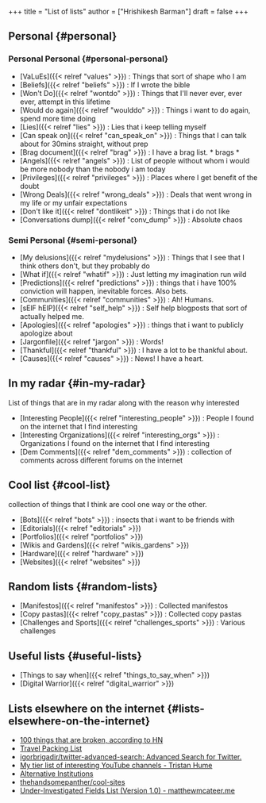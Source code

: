 +++
title = "List of lists"
author = ["Hrishikesh Barman"]
draft = false
+++

## Personal {#personal}


### Personal Personal {#personal-personal}

-   [VaLuEs]({{< relref "values" >}}) : Things that sort of shape who I am
-   [Beliefs]({{< relref "beliefs" >}}) : If I wrote the bible
-   [Won't Do]({{< relref "wontdo" >}}) : Things that I'll never ever, ever ever, attempt in this lifetime
-   [Would do again]({{< relref "woulddo" >}}) : Things i want to do again, spend more time doing
-   [Lies]({{< relref "lies" >}}) : Lies that i keep telling myself
-   [Can speak on]({{< relref "can_speak_on" >}}) : Things that I can talk about for 30mins straight, without prep
-   [Brag document]({{< relref "brag" >}}) : I have a brag list. \* brags \*
-   [Angels]({{< relref "angels" >}}) : List of people without whom i would be more nobody than the nobody i am today
-   [Privileges]({{< relref "privileges" >}}) : Places where I get benefit of the doubt
-   [Wrong Deals]({{< relref "wrong_deals" >}}) : Deals that went wrong in my life or my unfair expectations
-   [Don't like it]({{< relref "dontlikeit" >}}) : Things that i do not like
-   [Conversations dump]({{< relref "conv_dump" >}}) : Absolute chaos


### Semi Personal {#semi-personal}

-   [My delusions]({{< relref "mydelusions" >}}) : Things that I see that I think others don't, but they probably do
-   [What if]({{< relref "whatif" >}}) : Just letting my imagination run wild
-   [Predictions]({{< relref "predictions" >}}) : things that i have 100% conviction will happen, inevitable forces. Also bets.
-   [Communities]({{< relref "communities" >}}) : Ah! Humans.
-   [sElF hElP]({{< relref "self_help" >}}) : Self help blogposts that sort of actually helped me.
-   [Apologies]({{< relref "apologies" >}}) : things that i want to publicly apologize about
-   [Jargonfile]({{< relref "jargon" >}}) : Words!
-   [Thankful]({{< relref "thankful" >}}) : I have a lot to be thankful about.
-   [Causes]({{< relref "causes" >}}) : News! I have a heart.


## In my radar {#in-my-radar}

List of things that are in my radar along with the reason why interested

-   [Interesting People]({{< relref "interesting_people" >}}) : People I found on the internet that I find interesting
-   [Interesting Organizations]({{< relref "interesting_orgs" >}}) : Organizations I found on the internet that I find interesting
-   [Dem Comments]({{< relref "dem_comments" >}}) : collection of comments across different forums on the internet


## Cool list {#cool-list}

collection of things that I think are cool one way or the other.

-   [Bots]({{< relref "bots" >}}) : insects that i want to be friends with
-   [Editorials]({{< relref "editorials" >}})
-   [Portfolios]({{< relref "portfolios" >}})
-   [Wikis and Gardens]({{< relref "wikis_gardens" >}})
-   [Hardware]({{< relref "hardware" >}})
-   [Websites]({{< relref "websites" >}})


## Random lists {#random-lists}

-   [Manifestos]({{< relref "manifestos" >}}) : Collected manifestos
-   [Copy pastas]({{< relref "copy_pastas" >}}) : Collected copy pastas
-   [Challenges and Sports]({{< relref "challenges_sports" >}}) : Various challenges


## Useful lists {#useful-lists}

-   [Things to say when]({{< relref "things_to_say_when" >}})
-   [Digital Warrior]({{< relref "digital_warrior" >}})


## Lists elsewhere on the internet {#lists-elsewhere-on-the-internet}

-   [100 things that are broken, according to HN](https://news.ycombinator.com/item?id=11860496)
-   [Travel Packing List](https://www.evernote.com/shard/s204/client/snv?noteGuid=6ca15c53-0981-4e4a-ac7e-3871947c7414&noteKey=154edd1559be9188a589c6713b4b7ae8&sn=https%3A%2F%2Fwww.evernote.com%2Fshard%2Fs204%2Fsh%2F6ca15c53-0981-4e4a-ac7e-3871947c7414%2F154edd1559be9188a589c6713b4b7ae8&title=Travel%2BPacking%2BList)
-   [igorbrigadir/twitter-advanced-search: Advanced Search for Twitter.](https://github.com/igorbrigadir/twitter-advanced-search)
-   [My tier list of interesting YouTube channels - Tristan Hume](https://thume.ca/2020/07/19/my-youtube-tier-list/)
-   [Alternative Institutions](https://mason.gmu.edu/~rhanson/altinst.html)
-   [thehandsomepanther/cool-sites](https://github.com/thehandsomepanther/cool-sites)
-   [Under-Investigated Fields List (Version 1.0) - matthewmcateer.me](https://matthewmcateer.me/blog/under-investigated-fields/)
